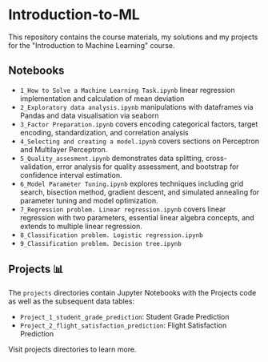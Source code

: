 # Introduction-to-ML
This repository contains the course materials, my solutions and my projects for the "Introduction to Machine Learning" course.

## Notebooks
- `1_How to Solve a Machine Learning Task.ipynb`
linear regression implementation and calculation of mean deviation
- `2_Exploratory data analysis.ipynb`
manipulations with dataframes via Pandas and data visualisation via seaborn
- `3_Factor Preparation.ipynb`
covers encoding categorical factors, target encoding, standardization, and correlation analysis
- `4_Selecting and creating a model.ipynb`
covers sections on Perceptron and Multilayer Perceptron.
- `5_Quality_assesment.ipynb` 
demonstrates data splitting, cross-validation, error analysis for quality assessment, and bootstrap for confidence interval estimation.
- `6_Model Parameter Tuning.ipynb`
explores techniques including grid search, bisection method, gradient descent, and simulated annealing for parameter tuning and model optimization.
- `7_Regression problem. Linear regression.ipynb`
covers linear regression with two parameters, essential linear algebra concepts, and extends to multiple linear regression.
- `8_Classification problem. Logistic regression.ipynb`
- `9_Classification problem. Decision tree.ipynb`



## Projects 📊
The `projects` directories contain Jupyter Notebooks with the Projects code as well as the subsequent data tables:
- `Project_1_student_grade_prediction`: Student Grade Prediction
- `Project_2_flight_satisfaction_prediction`: Flight Satisfaction Prediction

Visit projects directories to learn more. 
